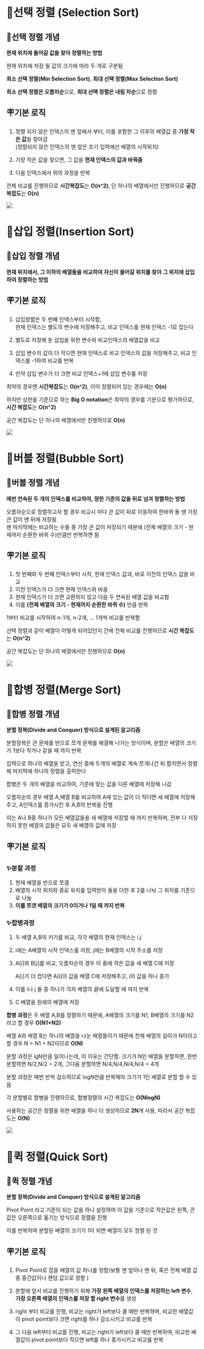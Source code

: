 # 🔑선택 정렬 (Selection Sort)

## 🎇선택 정렬 개념

**현재 위치에 들어갈 값을 찾아 정렬하는 방법**  

현재 위치에 저장 될 값의 크기에 따라 두 개로 구분됨  

**최소 선택 정렬(Min Selection Sort)**, **최대 선택 정렬(Max Selection Sort)**  

**최소 선택 정렬은 오름차순**으로, **최대 선택 정렬은 내림 차순**으로 정렬  



## 🪧기본 로직

1. 정렬 되지 않은 인덱스의 맨 앞에서 부터, 이를 포함한 그 이후의 배열값 중 **가장 작은 값**을 찾아감  
   (정렬되지 않은 인덱스의 맨 앞은 초기 입력에선 배열의 시작위치)  

2. 가장 작은 값을 찾으면, 그 값을 **현재 인덱스의 값과 바꿔줌**  

3. 다음 인덱스에서 위의 과정을 반복  



전체 비교를 진행하므로 **시간복잡도**는 **O(n^2)**, 단 하나의 배열에서만 진행하므로 **공간복잡도**는 **O(n)**  



![](./img/selection.gif)  







# 🔑삽입 정렬(Insertion Sort)

## 🎇삽입 정렬 개념

**현재 위치에서, 그 이하의 배열들을 비교하여 자신이 들어갈 위치를 찾아 그 위치에 삽입하여 정렬하는 방법**  



## 🪧기본 로직

1. 삽입정렬은 두 번째 인덱스부터 시작함,  
   현재 인덱스는 별도의 변수에 저장해주고, 비교 인덱스를 현재 인덱스 -1로 잡는다  

2. 별도로 저장해 둔 삽입을 위한 변수와 비교인덱스의 배열값을 비교  

3. 삽입 변수의 값이 더 작으면 현재 인덱스로 비교 인덱스의 값을 저장해주고, 비교 인덱스를 -1하여 비교를 반복  

4. 만약 삽입 변수가 더 크면 비교 인덱스+1에 삽입 변수를 저장



최악의 경우엔 **시간복잡도**는 **O(n^2)**, 이미 정렬되어 있는 경우에는 **O(n)**  

하지만 상한을 기준으로 하는 **Big O notation**은 최악의 경우를 기분으로 평가하므로, **시간 복잡도**는 **O(n^2)**  

공간 복잡도는 단 하나의 배열에서만 진행하므로 **O(n)**  



![](./img/insertion.gif)  







# 🔑버블 정렬(Bubble Sort)

## 🎇버블 정렬 개념

**매번 연속된 두 개의 인덱스를 비교하여, 정한 기준의 값을 뒤로 넘겨 정렬하는 방법**


오름차순으로 정렬하고자 할 경우 비교시 마다 큰 값이 뒤로 이동하여 한바퀴 돌 땐 가장 큰 값이 맨 뒤에 저장됨  
맨 마지막에는 비교하는 수들 중 가장 큰 값이 저장되기 때문에 (전체 배열의 크기 - 현재까지 순환한 바퀴 수)만큼만 반복하면 됨  



## 🪧기본 로직

1. 첫 번째와 두 번째 인덱스부터 시작, 현재 인덱스 값과, 바로 이전의 인덱스 값을 비교
2. 이전 인덱스가 더 크면 현재 인덱스와 바꿈  
3. 현재 인덱스가 더 크면 교환하지 않고 다음 두 연속된 배열 값을 비교함  
4. 이를 **(전체 배열의 크기 - 현재까지 순환한 바퀴 수)** 만큼 반복  



1부터 비교를 시작하여 n-1개, n-2개, ... 1개씩 비교를 반복함  

선택 정렬과 같이 배열이 어떻게 되어있던지 간에 전체 비교를 진행하므로 **시간 복잡도**는 **O(n^2)**  

공간 복잡도는 단 하나의 배열에서만 진행하므로 **O(n)**  



![](./img/bubble.gif)  







# 🔑합병 정렬(Merge Sort)

## 🎇합병 정렬 개념

**분할 정복(Divide and Conquer) 방식으로 설계된 알고리즘**

분할정복은 큰 문제를 반으로 쪼개 문제를 해결해 나가는 방식이며, 분할은 배열의 크기가 1보다 작거나 같을 때 까지 반복



입력으로 하나의 배열을 받고, 연산 중에 두개의 배열로 계속 쪼개나간 뒤 합치면서 정렬해 마지막에 하나의 정렬을 출력한다



합병은 두 개의 배열을 비교하여, 기준에 맞는 값을 다른 배열에 저장해 나감

오름차순의 경우 배열 A,배열 B를 비교하여 A에 있는 값이 더 작다면 새 배열에 저장해주고, A인덱스를 증가시킨 후 A,B의 반복을 진행

이는 A나 B중 하나가 모든 배열값들을 새 배열에 저장할 때 까지 반복하며, 전부 다 저장하지 못한 배열의 값들은 모두 새 배열의 값에 저장



## 🪧기본 로직

### ✨분할 과정

1. 현재 배열을 반으로 쪼갬
2. 배열의 시작 위치와 종료 위치를 입력받아 둘을 더한 후 2를 나눠 그 위치를 기준으로 나눔
3. **이를 쪼갠 배열의 크기가 0이거나 1일 때 까지 반복**



### ✨합병과정

1. 두 배열 A,B의 키기를 비교, 각각 배열의 현재 인덱스는 i,j

2. i에는 A배열의 시작 인덱스를 저장, j에는 B배열의 시작 주소를 저장

3. A[i]와 B[j]를 비교, 오름차순의 경우 이 중에 작은 값을 새 배열 C에 저장 
   
   A[i]가 더 컸다면 A[i]의 값을 배열 C에 저장해주고, i의 값을 하나 증가

4. 이를 i나 j 둘 중 하나가 각자 배열의 끝에 도달할 때 까지 반복

5. C 배열을 원래의 배열에 저장



**합병 과정**은 두 배열 A,B를 정렬하기 때문에, A배열의 크기를 N1, B배열의 크기를 N2라고 할 경우 **O(N1+N2)**

배열 A와 배열 B는 하나의 배열을 나눈 배열들이기 때문에 전체 배열의 길이가 N이라고 할 경우 N = N1 + N2이므로 **O(N)**

분할 과정은 lgN만큼 일어나는데, 이 이유는 간단함. 크기가 N인 배열을 분할하면, 한번 분할하면 N/2,N/2 = 2개, 그다음 분할하면 N/4,N/4,N/4,N/4 = 4개

분할 과정은 매번 반씩 감소하므로 logN만큼 반복해야 크기가 1인 배열로 분할 할 수 있음



각 분할별로 합병을 진행하므로, 합병정렬의 시간 복잡도는 **O(NlogN)** 

사용하는 공간은 정렬을 위한 배열을 하나 더 생성하므로 **2N**개 사용, 따라서 공간 복잡도는 **O(N)**



![](./img/merge.gif)







# 🔑퀵 정렬(Quick Sort)

## 🎇퀵 정렬 개념

**분할 정복(Divide and Conquer) 방식으로 설계된 알고리즘**

Pivot Point 라고 기준이 되는 값을 하나 설정하여 이 값을 기준으로 작은값은 왼쪽, 큰 값은 오른쪽으로 옮기는 방식으로 정렬을 진행

이를 반복하여 분할된 배열의 크기가 1이 되면 배열이 모두 정렬 된 것



## 🪧기본 로직

1. Pivot Point로 잡을 배열의 값 하나를 정함(보통 맨 앞이나 맨 뒤, 혹은 전체 배열 값 중 중간값이나 랜덤 값으로 정함 )

2.  분할에 앞서 비교를 진행하기 위해 **가장 왼쪽 배열의 인덱스를 저장하는 left 변수**, **가장 오른쪽 배열의 인덱스를 저장 할 right 변수**를 생성

3.  right 부터 비교를 진행, 비교는 right가 left보다 클 때만 반복하며, 비교한 배열값이 pivot point보다 크면 right를 하나 감소시키고 비교를 반복

4. 그 다음 left부터 비교를 진행, 비교는  right가 left보다 클 때만 반복하며, 비교한 배열값이 pivot point보다 작으면 left를 하나 증가시키고 비교를 반복
